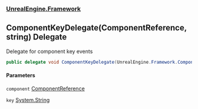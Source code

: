 ### [UnrealEngine.Framework](UnrealEngine_Framework.md 'UnrealEngine.Framework')
## ComponentKeyDelegate(ComponentReference, string) Delegate
Delegate for component key events  
```csharp
public delegate void ComponentKeyDelegate(UnrealEngine.Framework.ComponentReference component, string key);
```
#### Parameters
<a name='UnrealEngine_Framework_ComponentKeyDelegate(UnrealEngine_Framework_ComponentReference_string)_component'></a>
`component` [ComponentReference](ComponentReference.md 'UnrealEngine.Framework.ComponentReference')  
  
<a name='UnrealEngine_Framework_ComponentKeyDelegate(UnrealEngine_Framework_ComponentReference_string)_key'></a>
`key` [System.String](https://docs.microsoft.com/en-us/dotnet/api/System.String 'System.String')  
  
